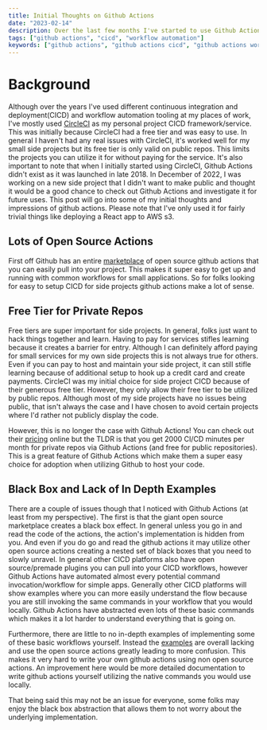 ```yaml
---
title: Initial Thoughts on Github Actions
date: "2023-02-14"
description: Over the last few months I've started to use Github Actions in some of my personal projects. This post goes into some quick initial thoughts on the product and experience.
tags: ["github actions", "cicd", "workflow automation"]
keywords: ["github actions", "github actions cicd", "github actions workflow automation"]
---
```


# Background

Although over the years I've used different continuous integration and deployment(CICD) and workflow automation tooling at my places of work, I've mostly used [CircleCI](https://circleci.com/) as my personal project CICD framework/service. This was initially because CircleCI had a free tier and was easy to use. In general I haven't had any real issues with CircleCI, it's worked well for my small side projects but its free tier is only valid on public repos. This limits the projects you can utilize it for without paying for the service. It's also important to note that when I initially started using CircleCI, Github Actions didn't exist as it was launched in late 2018. In December of 2022, I was working on a new side project that I didn't want to make public and thought it would be a good chance to check out Github Actions and investigate it for future uses. This post will go into some of my initial thoughts and impressions of github actions. Please note that I've only used it for fairly trivial things like deploying a React app to AWS s3.

## Lots of Open Source Actions

First off Github has an entire [marketplace](https://github.com/marketplace?type=actions) of open source github actions that you can easily pull into your project. This makes it super easy to get up and running with common workflows for small applications. So for folks looking for easy to setup CICD for side projects github actions make a lot of sense.

## Free Tier for Private Repos

Free tiers are super important for side projects. In general, folks just want to hack things together and learn. Having to pay for services stifles learning because it creates a barrier for entry. Although I can definitely afford paying for small services for my own side projects this is not always true for others. Even if you can pay to host and maintain your side project, it can still stifle learning because of additional setup to hook up a credit card and create payments. CircleCI was my initial choice for side project CICD because of their generous free tier. However, they only allow their free tier to be utilized by public repos. Although most of my side projects have no issues being public, that isn't always the case and I have chosen to avoid certain projects where I'd rather not publicly display the code.

However, this is no longer the case with Github Actions! You can check out their [pricing](https://github.com/pricing) online but the TLDR is that you get 2000 CI/CD minutes per month for private repos via Github Actions (and free for public repositories). This is a great feature of Github Actions which make them a super easy choice for adoption when utilizing Github to host your code.

## Black Box and Lack of In Depth Examples

There are a couple of issues though that I noticed with Github Actions (at least from my perspective). The first is that the giant open source marketplace creates a black box effect. In general unless you go in and read the code of the actions, the action's implementation is hidden from you. And even if you do go and read the github actions it may utilize other open source actions creating a nested set of black boxes that you need to slowly unravel. In general other CICD platforms also have open source/premade plugins you can pull into your CICD workflows, however Github Actions have automated almost every potential command invocation/workflow for simple apps. Generally other CICD platforms will show examples where you can more easily understand the flow because you are still invoking the same commands in your workflow that you would locally. Github Actions have abstracted even lots of these basic commands which makes it a lot harder to understand everything that is going on.

Furthermore, there are little to no in-depth examples of implementing some of these basic workflows yourself. Instead the [examples](https://docs.github.com/en/actions/examples/using-scripts-to-test-your-code-on-a-runner) are overall lacking and use the open source actions greatly leading to more confusion. This makes it very hard to write your own github actions using non open source actions. An improvement here would be more detailed documentation to write github actions yourself utilizing the native commands you would use locally.

That being said this may not be an issue for everyone, some folks may enjoy the black box abstraction that allows them to not worry about the underlying implementation.
